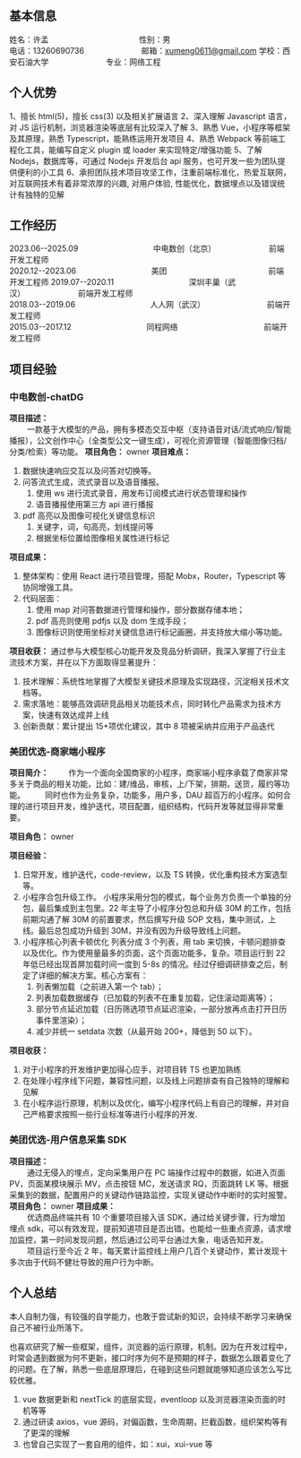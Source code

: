 ## 基本信息

姓名：许孟&nbsp;&nbsp;&nbsp;&nbsp;&nbsp;&nbsp;&nbsp;&nbsp;&nbsp;&nbsp;&nbsp;&nbsp;&nbsp;&nbsp;&nbsp;&nbsp;&nbsp;&nbsp;&nbsp;&nbsp;&nbsp;&nbsp;&nbsp;&nbsp;&nbsp;&nbsp;&nbsp;&nbsp;&nbsp;&nbsp;&nbsp;&nbsp;&nbsp;&nbsp;&nbsp;&nbsp;&nbsp;&nbsp;&nbsp;&nbsp;&nbsp;性别：男  
电话：13260690736&nbsp;&nbsp;&nbsp;&nbsp;&nbsp;&nbsp;&nbsp;&nbsp;&nbsp;&nbsp;&nbsp;&nbsp;&nbsp;&nbsp;&nbsp;&nbsp;&nbsp;&nbsp;&nbsp;&nbsp;&nbsp;&nbsp;&nbsp;&nbsp;&nbsp;&nbsp;邮箱：xumeng0611@gmail.com
学校：西安石油大学&nbsp;&nbsp;&nbsp;&nbsp;&nbsp;&nbsp;&nbsp;&nbsp;&nbsp;&nbsp;&nbsp;&nbsp;&nbsp;&nbsp;&nbsp;&nbsp;&nbsp;&nbsp;&nbsp;&nbsp;&nbsp;&nbsp;&nbsp;&nbsp;&nbsp;&nbsp;专业：网络工程

## 个人优势

1、擅长 html(5)，擅长 css(3) 以及相关扩展语言
2、深入理解 Javascript 语言，对 JS 运行机制，浏览器渲染等底层有比较深入了解
3、熟悉 Vue，小程序等框架及其原理，熟悉 Typescript，能熟练运用开发项目
4、熟悉 Webpack 等前端工程化工具，能编写自定义 plugin 或 loader 来实现特定/增强功能
5、了解 Nodejs，数据库等，可通过 Nodejs 开发后台 api 服务，也可开发一些为团队提供便利的小工具
6、承担团队技术项目攻坚工作，注重前端标准化，热爱互联网，对互联网技术有着非常浓厚的兴趣, 对用户体验, 性能优化，数据埋点以及错误统计有独特的见解

## 工作经历

2023.06--2025.09&nbsp;&nbsp;&nbsp;&nbsp;&nbsp;&nbsp;&nbsp;&nbsp;&nbsp;&nbsp;&nbsp;&nbsp;&nbsp;&nbsp;&nbsp;&nbsp;&nbsp;&nbsp;&nbsp;&nbsp;&nbsp;&nbsp;&nbsp;&nbsp;&nbsp;&nbsp;&nbsp;&nbsp;&nbsp;&nbsp;&nbsp;&nbsp;&nbsp;&nbsp;中电数创（北京）&nbsp;&nbsp;&nbsp;&nbsp;&nbsp;&nbsp;&nbsp;&nbsp;&nbsp;&nbsp;&nbsp;&nbsp;&nbsp;&nbsp;&nbsp;&nbsp;&nbsp;&nbsp;&nbsp;&nbsp;&nbsp;&nbsp;&nbsp;&nbsp;前端开发工程师  
2020.12--2023.06&nbsp;&nbsp;&nbsp;&nbsp;&nbsp;&nbsp;&nbsp;&nbsp;&nbsp;&nbsp;&nbsp;&nbsp;&nbsp;&nbsp;&nbsp;&nbsp;&nbsp;&nbsp;&nbsp;&nbsp;&nbsp;&nbsp;&nbsp;&nbsp;&nbsp;&nbsp;&nbsp;&nbsp;&nbsp;&nbsp;&nbsp;&nbsp;&nbsp;&nbsp;美团&nbsp;&nbsp;&nbsp;&nbsp;&nbsp;&nbsp;&nbsp;&nbsp;&nbsp;&nbsp;&nbsp;&nbsp;&nbsp;&nbsp;&nbsp;&nbsp;&nbsp;&nbsp;&nbsp;&nbsp;&nbsp;&nbsp;&nbsp;&nbsp;&nbsp;&nbsp;&nbsp;&nbsp;&nbsp;&nbsp;&nbsp;&nbsp;&nbsp;&nbsp;&nbsp;&nbsp;&nbsp;&nbsp;&nbsp;&nbsp;&nbsp;&nbsp;&nbsp;&nbsp;&nbsp;&nbsp;前端开发工程师
2019.07--2020.11&nbsp;&nbsp;&nbsp;&nbsp;&nbsp;&nbsp;&nbsp;&nbsp;&nbsp;&nbsp;&nbsp;&nbsp;&nbsp;&nbsp;&nbsp;&nbsp;&nbsp;&nbsp;&nbsp;&nbsp;&nbsp;&nbsp;&nbsp;&nbsp;&nbsp;&nbsp;&nbsp;&nbsp;&nbsp;&nbsp;&nbsp;&nbsp;&nbsp;&nbsp;深圳丰巢（武汉）&nbsp;&nbsp;&nbsp;&nbsp;&nbsp;&nbsp;&nbsp;&nbsp;&nbsp;&nbsp;&nbsp;&nbsp;&nbsp;&nbsp;&nbsp;&nbsp;&nbsp;&nbsp;&nbsp;&nbsp;&nbsp;&nbsp;&nbsp;&nbsp;前端开发工程师  
2018.03--2019.06&nbsp;&nbsp;&nbsp;&nbsp;&nbsp;&nbsp;&nbsp;&nbsp;&nbsp;&nbsp;&nbsp;&nbsp;&nbsp;&nbsp;&nbsp;&nbsp;&nbsp;&nbsp;&nbsp;&nbsp;&nbsp;&nbsp;&nbsp;&nbsp;&nbsp;&nbsp;&nbsp;&nbsp;&nbsp;&nbsp;&nbsp;&nbsp;&nbsp;&nbsp;人人网（武汉）&nbsp;&nbsp;&nbsp;&nbsp;&nbsp;&nbsp;&nbsp;&nbsp;&nbsp;&nbsp;&nbsp;&nbsp;&nbsp;&nbsp;&nbsp;&nbsp;&nbsp;&nbsp;&nbsp;&nbsp;&nbsp;&nbsp;&nbsp;&nbsp;&nbsp;&nbsp;&nbsp;&nbsp;前端开发工程师  
2015.03--2017.12&nbsp;&nbsp;&nbsp;&nbsp;&nbsp;&nbsp;&nbsp;&nbsp;&nbsp;&nbsp;&nbsp;&nbsp;&nbsp;&nbsp;&nbsp;&nbsp;&nbsp;&nbsp;&nbsp;&nbsp;&nbsp;&nbsp;&nbsp;&nbsp;&nbsp;&nbsp;&nbsp;&nbsp;&nbsp;&nbsp;&nbsp;&nbsp;&nbsp;&nbsp;同程网络&nbsp;&nbsp;&nbsp;&nbsp;&nbsp;&nbsp;&nbsp;&nbsp;&nbsp;&nbsp;&nbsp;&nbsp;&nbsp;&nbsp;&nbsp;&nbsp;&nbsp;&nbsp;&nbsp;&nbsp;&nbsp;&nbsp;&nbsp;&nbsp;&nbsp;&nbsp;&nbsp;&nbsp;&nbsp;&nbsp;&nbsp;&nbsp;&nbsp;&nbsp;&nbsp;&nbsp;&nbsp;&nbsp;&nbsp;前端开发工程师

## 项目经验

### 中电数创-chatDG

**项目描述：**  
&nbsp;&nbsp;&nbsp;&nbsp;&nbsp;&nbsp;&nbsp;&nbsp;一款基于大模型的产品，拥有多模态交互中枢（支持语音对话/流式响应/智能播报），公文创作中心（全类型公文一键生成），可视化资源管理（智能图像归档/分类/检索）等功能。
**项目角色：** owner
**项目难点：**

1. 数据快速响应交互以及问答对切换等。
2. 问答流式生成，流式录音以及语音播报。
   1. 使用 ws 进行流式录音，用发布订阅模式进行状态管理和操作
   2. 语音播报使用第三方 api 进行播报
3. pdf 高亮以及图像可视化关键信息标识
   1. 关键字，词，句高亮，划线提问等
   2. 根据坐标位置给图像相关属性进行标记

**项目成果：**

1. 整体架构：使用 React 进行项目管理，搭配 Mobx，Router，Typescript 等协同增强工具。
2. 代码层面：
   1. 使用 map 对问答数据进行管理和操作，部分数据存储本地；
   2. pdf 高亮则使用 pdfjs 以及 dom 生成手段；
   3. 图像标识则使用坐标对关键信息进行标记画圈，并支持放大缩小等功能。

**项目收获：**
通过参与大模型核心功能开发及竞品分析调研，我深入掌握了行业主流技术方案，并在以下方面取得显著提升：

1. 技术理解：系统性地掌握了大模型关键技术原理及实现路径，沉淀相关技术文档等。
2. 需求落地：能够高效调研竞品相关功能技术点，同时转化产品需求为技术方案，快速有效达成并上线
3. 创新贡献：累计提出 15+项优化建议，其中 8 项被采纳并应用于产品迭代

### 美团优选-商家端小程序

**项目简介：**
&nbsp;&nbsp;&nbsp;&nbsp;&nbsp;&nbsp;&nbsp;&nbsp;作为一个面向全国商家的小程序，商家端小程序承载了商家非常多关于商品的相关功能，比如：建/维品，审核，上/下架，排期，送货，履约等功能。
&nbsp;&nbsp;&nbsp;&nbsp;&nbsp;&nbsp;&nbsp;&nbsp;同时也作为业务复杂，功能多，用户多，DAU 超百万的小程序。如何合理的进行项目开发，维护迭代，项目配置，组织结构，代码开发等就显得非常重要。

**项目角色：** owner

**项目经验：**

1. 日常开发，维护迭代，code-review，以及 TS 转换，优化重构技术方案选型等。
1. 小程序合包升级工作。
   小程序采用分包的模式，每个业务方负责一个单独的分包，最后集成到主包里。22 年主导了小程序分包总和升级 30M 的工作，包括前期沟通了解 30M 的前置要求，然后撰写升级 SOP 文档，集中测试，上线。最后总包成功升级到 30M，并没有因为升级导致线上问题。
1. 小程序核心列表卡顿优化
   列表分成 3 个列表，用 tab 来切换，卡顿问题排查以及优化。作为使用量最多的页面，这个页面功能多，复杂。项目运行到 22 年低已经出现首屏加载时间一度到 5-8s 的情况。经过仔细调研排查之后，制定了详细的解决方案。核心方案有：
   1. 列表懒加载（之前进入第一个 tab）；
   2. 列表加载数据缓存（已加载的列表不在重复加载，记住滚动距离等）；
   3. 部分节点延迟加载（日历筛选项节点延迟渲染，一部分放再点击打开日历事件里渲染）；
   4. 减少并统一 setdata 次数（从最开始 200+，降低到 50 以下）。

**项目收获：**

1. 对于小程序的开发维护更加得心应手，对项目转 TS 也更加熟练
2. 在处理小程序线下问题，兼容性问题，以及线上问题排查有自己独特的理解和见解
3. 在小程序运行原理，机制以及优化，编写小程序代码上有自己的理解，并对自己严格要求按照一些行业标准等进行小程序的开发.

### 美团优选-用户信息采集 SDK

**项目描述：**  
&nbsp;&nbsp;&nbsp;&nbsp;&nbsp;&nbsp;&nbsp;&nbsp;通过无侵入的埋点，定向采集用户在 PC 端操作过程中的数据，如进入页面 PV，页面某模块展示 MV，点击按钮 MC，发送请求 RQ，页面跳转 LK 等。根据采集到的数据，配置用户的关键动作链路监控，实现关键动作中断时的实时报警。
**项目角色：** owner
**项目成果：**  
&nbsp;&nbsp;&nbsp;&nbsp;&nbsp;&nbsp;&nbsp;&nbsp;优选商品终端共有 10 个重要项目接入该 SDK，通过给关键步骤，行为增加埋点 sdk，可以有效发现，提前知道项目是否出错。也能给一些重点资源，请求增加监控，第一时间发现问题，然后通过公司平台通过大象，电话告知开发。
&nbsp;&nbsp;&nbsp;&nbsp;&nbsp;&nbsp;&nbsp;&nbsp;项目运行至今近 2 年，每天累计监控线上用户几百个关键动作，累计发现十多次由于代码不健壮导致的用户行为中断。

## 个人总结

本人自制力强，有较强的自学能力，也敢于尝试新的知识，会持续不断学习来确保自己不被行业所落下。

也喜欢研究了解一些框架，组件，浏览器的运行原理，机制。因为在开发过程中，时常会遇到数据为何不更新，接口时序为何不是预期的样子，数据怎么跟着变化了的问题。在了解，熟悉一些底层原理后，在碰到这些问题就能够知道应该怎么写比较优雅。

1. vue 数据更新和 nextTick 的底层实现，eventloop 以及浏览器渲染页面的时机等等
2. 通过研读 axios，vue 源码，对偏函数，生命周期，拦截函数，组织架构等有了更深的理解
3. 也曾自己实现了一套自用的组件，如：xui，xui-vue 等
